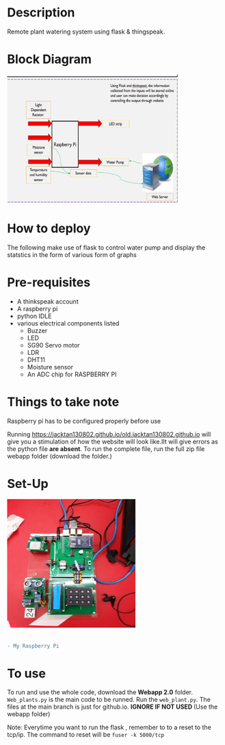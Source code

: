 # Description
Remote plant watering system using flask & thingspeak.
<!-- <h1> Description <h1> -->

# Block Diagram 
<img src = "20e7f42e-b4b8-44ad-96c1-33a635906ec2.jfif" height="300" width="400" alt="blockdiagram"> 


# How to deploy
 The following make use of flask to control water pump and display the statstics in the form of various form of graphs
 

  # Pre-requisites 
- A thinkspeak account 
- A raspberry pi 
- python IDLE 
- various electrical components listed
    - Buzzer
    - LED
    - SG90 Servo motor
    - LDR
    - DHT11
    - Moisture sensor
    - An ADC chip for RASPBERRY PI
 <!--<p align = "center" > for aligning images-->  
 # Things to take note
  Raspberry pi has to be configured properly before use 
 
 Running https://jacktan130802.github.io/old.jacktan130802.github.io will give you a stimulation of how the website will look like.IIt will give errors as the python file **are absent**. To run the complete file, run the full zip file webapp folder (download the folder.)
<!-- copy paste exact link inside can already--!>


<!--<div align="center">![raspberry](https://user-images.githubusercontent.com/62325379/108713202-d9656100-7552-11eb-92cd-bd8feec0a025.jpg)  </div>
<!-- copy paste image to issue and get this link from there -->

# Set-Up
<img src = "9d7acc64-3dfb-4c07-a1a7-cbc0cc3be9d1.jfif" height="300" width="300" alt="raspberry"> 

<br>
<br>


```diff
- My Raspberry Pi
```


# To use
To run and use the whole code, download the **Webapp 2.0** folder. `Web_plants.py` is the main code to be runned. Run the `web_plant.py`. The files at the main branch is just for github.io. <b>IGNORE IF NOT USED </b> (Use the webapp folder)



Note: Everytime you want to run the flask , remember to to a reset to the tcp/ip. The command to reset will be `fuser -k 5000/tcp`
